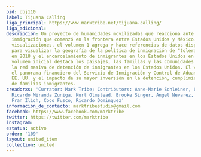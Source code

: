 ```yaml
---
pid: obj110
label: Tijuana Calling
liga_principal: https://www.marktribe.net/tijuana-calling/
liga_adicional: 
descripción: Un proyecto de humanidades movilizadas que reacciona ante la crisis de
  inmigración que comenzó en la frontera entre Estados Unidos y México. Este crea
  visualizaciones, el volumen 1 agrega y hace referencias de datos disponibles públicamente
  para visualizar la geografía de la política de inmigración de "tolerancia cero"
  en 2018 y el encarcelamiento de inmigrantes en los Estados Unidos en general. Este
  volumen inicial destaca los paisajes, las familias y las comunidades afectadas por
  la red masiva de detención de inmigrantes en los Estados Unidos. El volumen 2 explora
  el panorama financiero del Servicio de Inmigración y Control de Aduanas (ICE) de
  EE. UU. y el impacto de su mayor inversión en la detención, cumplimiento y deportación
  de familias inmigrantes.
creadorxs: 'Currator: Mark Tribe; Contributors: Anne-Marie Schleiner, Luis Hernandez,
  Ricardo Miranda Zuniga, Kurt Olmstead, Brooke Singer, Angel Nevarez, Alex Rivera,
  Fran Ilich, Coco Fusco, Ricardo Dominguez'
información_de_contacto: marktribestudio@gmail.com
facebook: https://www.facebook.com/marktribe
twitter: https://twitter.com/marktribe
instagram: 
estatus: activo
order: '109'
layout: united_item
collection: united
---
```


